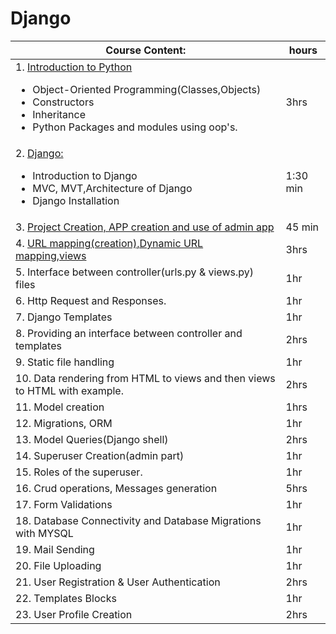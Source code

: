 # Django
| Course Content:| hours |
|-------|-------|
| 1. [Introduction to Python](https://github.com/GirishaDevara/notes-2020/blob/master/django/Introduction%20to%20Python.md) <ul><li>Object-Oriented Programming(Classes,Objects)</li><li>Constructors</li><li>Inheritance</li><li>Python Packages and modules using oop's.</li></ul>| 3hrs|	 
| 2. [Django:](https://github.com/GirishaDevara/notes-2020/blob/master/django/Django-introduction/README.md) <ul><li>Introduction to Django</li><li>MVC, MVT,Architecture of Django</li><li>Django Installation</li></ul>| 1:30 min |
| 3. [Project Creation, APP creation and use of admin app](https://github.com/GirishaDevara/notes-2020/blob/master/django/Project%20Creation%2C%20APP%20creation%20and%20use%20of%20admin%20app.md) | 45 min |
| 4. [URL mapping(creation),Dynamic URL mapping,views](https://github.com/GirishaDevara/notes-2020/blob/master/django/URL%20mapping(creation)%2CDynamic%20URL%20mapping%2Cviews.md) | 3hrs |
| 5. Interface between controller(urls.py & views.py) files| 1hr |
| 6. Http Request and Responses.| 1hr |
| 7. Django Templates | 1hr | 
| 8. Providing an interface between controller and templates | 2hrs |
| 9. Static file handling | 1hr |
| 10. Data rendering from HTML to views and then views to HTML with example.| 2hrs | 
| 11. Model creation | 1hrs |
| 12. Migrations, ORM | 1hr |
| 13. Model Queries(Django shell) | 2hrs |
| 14. Superuser Creation(admin part) | 1hr |
| 15. Roles of the superuser. | 1hr |
| 16. Crud operations, Messages generation | 5hrs |
| 17. Form Validations | 1hr |
| 18. Database Connectivity and Database Migrations with MYSQL | 1hr |
| 19. Mail Sending | 1hr |
| 20. File Uploading | 1hr |
| 21. User Registration & User Authentication | 2hrs |
| 22. Templates Blocks | 1hr |
| 23. User Profile Creation | 2hrs |
